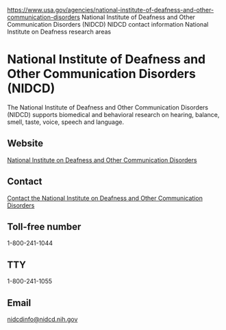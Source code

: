 

https://www.usa.gov/agencies/national-institute-of-deafness-and-other-communication-disorders
National Institute of Deafness and Other Communication Disorders (NIDCD)
NIDCD contact information
National Institute on Deafness research areas

National Institute of Deafness and Other Communication Disorders
(NIDCD)
========================================================================

The National Institute of Deafness and Other Communication Disorders (NIDCD) supports biomedical and behavioral research on hearing, balance, smell, taste, voice, speech and language.

Website
-------

[National Institute on Deafness and Other Communication Disorders](https://www.nidcd.nih.gov/)

Contact
-------

[Contact the National Institute on Deafness and Other Communication Disorders](https://www.nidcd.nih.gov/contact-us)

Toll-free number
----------------

1-800-241-1044

TTY
---

1-800-241-1055

Email
-----

[nidcdinfo@nidcd.nih.gov](mailto:nidcdinfo@nidcd.nih.gov)
